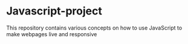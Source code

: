 # Javascript-project
This repository contains various concepts on how to use JavaScript to make webpages live and responsive
